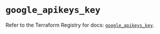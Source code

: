 # `google_apikeys_key`

Refer to the Terraform Registry for docs: [`google_apikeys_key`](https://registry.terraform.io/providers/hashicorp/google-beta/5.24.0/docs/resources/google_apikeys_key).
